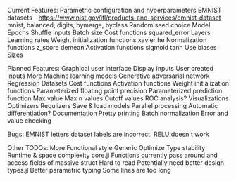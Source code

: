 
Current Features:
    Parametric configuration and hyperparameters
        EMNIST datasets - https://www.nist.gov/itl/products-and-services/emnist-dataset
            mnist, balanced, digits, bymerge, byclass
        Random seed choice
        Model
            Epochs
            Shuffle inputs
            Batch size
            Cost functions
                squared_error
        Layers
            Learning rates
            Weight initialization functions
                xavier
                he
            Normalization functions
                z_score
                demean
            Activation functions
                sigmoid
                tanh
            Use biases
            Sizes

Planned Features:
    Graphical user interface
        Display inputs
        User created inputs
    More
        Machine learning models
            Generative adversarial network
            Regression
        Datasets
        Cost functions
        Activation functions
        Weight initialization functions
    Parameterized floating point precision
    Parameterized prediction function
        Max value
        Max n values
        Cutoff values
            ROC analysis?
    Visualizations
    Optimizers
    Regulizers
    Save & load models
    Parallel processing
    Automatic differentiation?
    Documentation
    Pretty printing
    Batch normalization
    Error and value checking

Bugs:
    EMNIST letters dataset labels are incorrect.
    RELU doesn't work

Other TODOs:
    More
        Functional style
        Generic
    Optimize
        Type stability
        Runtime & space complexity
        core.jl
            Functions currently pass around and access fields of massive struct
                Hard to read
                Potentially need better design
        types.jl
            Better parametric typing
            Some lines are too long
